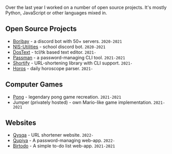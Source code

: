 Over the last year I worked on a number of open source
projects. It's mostly Python, JavaScript or other languages mixed in.

## Open Source Projects

- [Boribay](https://github.com/Dositan/Boribay) - a discord bot with 50+ servers. `2020-2021`
- [NIS-Utilities](https://github.com/Dositan/NIS-Utilities) - school discord bot. `2020-2021`
- [DosText](https://github.com/Dositan/dostext) - tcl/tk based text editor. `2021-`
- [Passman](https://github.com/Dositan/passman) - a password-managing CLI tool. `2021-2021`
- [Shortify](https://github.com/Dositan/shortify) - URL-shortening library with CLI support. `2021-`
- [Horos](https://github.com/Dositan/horos) - daily horoscope parser. `2021-`

## Computer Games

- [Pong](https://github.com/Dositan/pong) - legendary pong game recreation. `2021-2021`
- Jumper (privately hosted) - own Mario-like game implementation. `2021-2021`

## Websites

- [Qysqa](https://qysqa.herokuapp.com/) - URL shortener website. `2022-`
- [Qupiya](https://github.com/Dositan/qupiya) - A password-managing web-app. `2022-`
- [Birtodo](https://github.com/Dositan/birtodo) - A simple to-do list web-app. `2021-2021`
